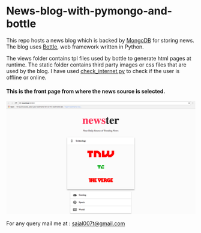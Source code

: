 # News-blog-with-pymongo-and-bottle

This repo hosts a news blog which is backed by [MongoDB](https://www.mongodb.org) for storing news. The blog uses [Bottle](https://www.bottle.org), web framework written in Python.

The views folder contains tpl files used by bottle to generate html pages at runtime. 
The static folder contains third party images or css files that are used by the blog.
I have used [check_internet.py](https://github.com/1996sajal/News-blog-with-pymongo-and-bottle/blob/master/check_internet.py) to check if the user is offline or online.

#### This is the front page from where the news source is selected.
![Alt text](https://github.com/1996sajal/News-blog-with-pymongo-and-bottle/blob/master/output.png)

For any query mail me at : [sajal007t@gmail.com](https://www.gmail.com)
